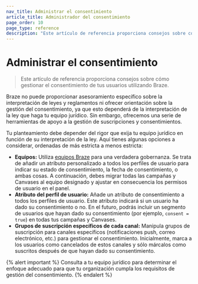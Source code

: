 ```yaml
---
nav_title: Administrar el consentimiento
article_title: Administrador del consentimiento
page_order: 10
page_type: reference
description: "Este artículo de referencia proporciona consejos sobre cómo gestionar el consentimiento utilizando Braze."
---
```


# Administrar el consentimiento

> Este artículo de referencia proporciona consejos sobre cómo gestionar el consentimiento de tus usuarios utilizando Braze.

Braze no puede proporcionar asesoramiento específico sobre la interpretación de leyes y reglamentos ni ofrecer orientación sobre la gestión del consentimiento, ya que esto dependerá de la interpretación de la ley que haga tu equipo jurídico. Sin embargo, ofrecemos una serie de herramientas de apoyo a la gestión de suscripciones y consentimientos.

Tu planteamiento debe depender del rigor que exija tu equipo jurídico en función de su interpretación de la ley. Aquí tienes algunas opciones a considerar, ordenadas de más estricta a menos estricta:

- **Equipos:** Utiliza [equipos Braze]({{site.baseurl}}/user_guide/administrative/app_settings/manage_your_braze_users/teams/) para una verdadera gobernanza. Se trata de añadir un atributo personalizado a todos los perfiles de usuario para indicar su estado de consentimiento, la fecha de consentimiento, o ambas cosas. A continuación, debes migrar todas las campañas y Canvases al equipo designado y ajustar en consecuencia los permisos de usuario en el panel.
- **Atributo del perfil de usuario:** Añade un atributo de consentimiento a todos los perfiles de usuario. Este atributo indicará si un usuario ha dado su consentimiento o no. En el futuro, podrás incluir un segmento de usuarios que hayan dado su consentimiento (por ejemplo, `consent = true`) en todas tus campañas y Canvases.
- **Grupos de suscripción específicos de cada canal:** Manipula grupos de suscripción para canales específicos (notificaciones push, correo electrónico, etc.) para gestionar el consentimiento. Inicialmente, marca a los usuarios como cancelados de estos canales y sólo márcalos como suscritos después de que hayan dado su consentimiento.

{% alert important %}
Consulta a tu equipo jurídico para determinar el enfoque adecuado para que tu organización cumpla los requisitos de gestión del consentimiento.
{% endalert %}

